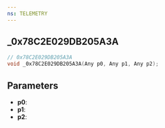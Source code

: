 ```yaml
---
ns: TELEMETRY
---
```

## _0x78C2E029DB205A3A

```c
// 0x78C2E029DB205A3A
void _0x78C2E029DB205A3A(Any p0, Any p1, Any p2);
```

## Parameters
* **p0**:
* **p1**:
* **p2**:
